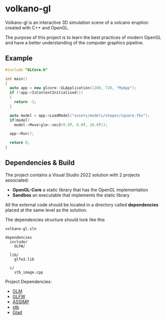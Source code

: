 # volkano-gl

Volkano-gl is an interactive 3D simulation scene of a volcano eruption created with C++ and OpenGL.

The purpose of this project is to learn the best practices of modern OpenGL and have a better understanding of the computer graphics pipeline.


## Example
```cpp
#include "GLCore.h"

int main()
{
  auto app = new glcore::GLApplication(1280, 720, "MyApp");
  if (!app->IsContextInitialised())
  {
    return -1;
  }

  auto model = app->LoadModel("assets/models/shapes/square.fbx");
  if(model)
    model->Move(glm::vec3(0.0f, 0.0f, 20.0f));

  app->Run();

  return 0;
}
```

## Dependencies & Build

The project contains a Visual Studio 2022 solution with 2 projects associated:
- **OpenGL-Core** a static library that has the OpenGL implementation
- **Sandbox** an executable that implements the static library

All the external code should be located in a directory called **dependencies** placed at the same level as the solution. 

The dependencies structure should look like this
```
volkano-gl.sln

dependencies
  include/
    GLFW/

  lib/
    glfw3.lib

  c/
    stb_image.cpp

```

Project Dependencies:
- [GLM](https://github.com/g-truc/glm)
- [GLFW](https://www.glfw.org/)
- [ASSIMP](https://github.com/assimp/assimp)
- [stb](https://github.com/nothings/stb)
- [Glad](https://glad.dav1d.de/)

